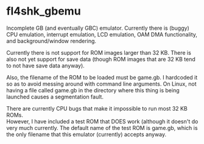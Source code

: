 fl4shk_gbemu
============

Incomplete GB (and eventually GBC) emulator.  Currently there is (buggy) CPU 
emulation, interrupt emulation, LCD emulation, OAM DMA functionality, and 
background/window rendering.

Currently there is not support for ROM images larger than 32 KB.  There is also not 
yet support for save data (though ROM images that are 32 KB tend to not have save 
data anyway).

Also, the filename of the ROM to be loaded must be game.gb.  I hardcoded it so as to 
avoid messing around with command line arguments.  On Linux, not having a file called 
game.gb in the directory where this thing is being launched causes a segmentation 
fault.  

There are currently CPU bugs that make it impossible to run most 32 KB ROMs.  
However, I have included a test ROM that DOES work (although it doesn't do very 
much currently.  The default name of the test ROM is game.gb, which is the only 
filename that this emulator (currently) accepts anyway.
